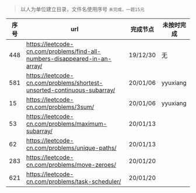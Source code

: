 > 以人为单位建立目录，文件名使用序号
> `未完成，一题15元`

| 序号 | url                                                                        | 完成节点 | 未按时完成 |
|------|----------------------------------------------------------------------------|----------|------------|
| 448  | https://leetcode-cn.com/problems/find-all-numbers-disappeared-in-an-array/ | 19/12/30 | 无         |
| 581  | https://leetcode-cn.com/problems/shortest-unsorted-continuous-subarray/    | 20/01/06 | yyuxiang   |
| 15   | https://leetcode-cn.com/problems/3sum/                                     | 20/01/06 | yyuxiang   |
| 53   | https://leetcode-cn.com/problems/maximum-subarray/                         | 20/01/13 |            |
| 62   | https://leetcode-cn.com/problems/unique-paths/                             | 20/01/13 |            |
| 283  | https://leetcode-cn.com/problems/move-zeroes/                              | 20/01/20 |            |
| 621  | https://leetcode-cn.com/problems/task-scheduler/                           | 20/01/20 |            |
